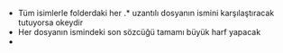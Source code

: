 - Tüm isimlerle folderdaki her .* uzantılı dosyanın ismini karşılaştıracak tutuyorsa okeydir
- Her dosyanın ismindeki son sözcüğü tamamı büyük harf yapacak
- 